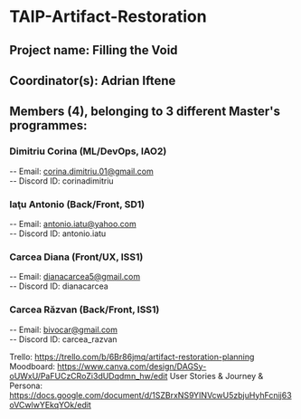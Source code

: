 # TAIP-Artifact-Restoration

## Project name: Filling the Void

## Coordinator(s): Adrian Iftene

## Members (4), belonging to 3 different Master's programmes:

### Dimitriu Corina (ML/DevOps, IAO2)
-- Email: corina.dimitriu.01@gmail.com  
-- Discord ID: corinadimitriu  

### Iaţu Antonio (Back/Front, SD1)
-- Email: antonio.iatu@yahoo.com  
-- Discord ID: antonio.iatu 

### Carcea Diana (Front/UX, ISS1)
-- Email: dianacarcea5@gmail.com  
-- Discord ID: dianacarcea

### Carcea Răzvan (Back/Front, ISS1)
-- Email: bivocar@gmail.com  
-- Discord ID: carcea_razvan


Trello: https://trello.com/b/6Br86jmq/artifact-restoration-planning
Moodboard: https://www.canva.com/design/DAGSy-oUWxU/PaFUCzCRoZi3dUDqdmn_hw/edit
User Stories & Journey & Persona: https://docs.google.com/document/d/1SZBrxNS9YINVcwU5zbjuHyhFcnij63oVCwlwYEkqYOk/edit
